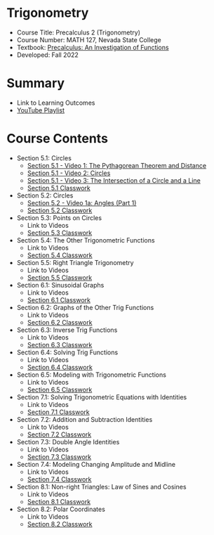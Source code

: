 <div id="top"></div>

# Trigonometry
 - Course Title: Precalculus 2 (Trigonometry)
 - Course Number: MATH 127, Nevada State College
 - Textbook: [Precalculus: An Investigation of Functions](https://www.opentextbookstore.com/precalc/)
 - Developed: Fall 2022

# Summary
 - Link to Learning Outcomes
 - [YouTube Playlist](https://www.youtube.com/playlist?list=PLQTQDG8nyMPjNu6cOf5ULMnIDKm-9-1Sf)

# Course Contents
 - Section 5.1: Circles
    - [Section 5.1 - Video 1: The Pythagorean Theorem and Distance](https://youtu.be/ZEVm0dn4c88)
    - [Section 5.1 - Video 2: Circles](https://youtu.be/had4CF5yNs8)
    - [Section 5.1 - Video 3: The Intersection of a Circle and a Line](https://youtu.be/9uQ63ORbjCE)
    - [Section 5.1 Classwork](https://github.com/AaronWongNSC/Trigonometry/blob/main/5.1-Classwork.pdf)
 - Section 5.2: Circles
    - [Section 5.2 - Video 1a: Angles (Part 1)](https://youtu.be/EFX7hNQoCrY)
    - [Section 5.2 Classwork](https://github.com/AaronWongNSC/Trigonometry/blob/main/5.2-Classwork.pdf)
 - Section 5.3: Points on Circles
    - Link to Videos
    - [Section 5.3 Classwork](https://github.com/AaronWongNSC/Trigonometry/blob/main/5.3-Classwork.pdf)
 - Section 5.4: The Other Trigonometric Functions
    - Link to Videos
    - [Section 5.4 Classwork](https://github.com/AaronWongNSC/Trigonometry/blob/main/5.4-Classwork.pdf)
 - Section 5.5: Right Triangle Trigonometry
    - Link to Videos
    - [Section 5.5 Classwork](https://github.com/AaronWongNSC/Trigonometry/blob/main/5.5-Classwork.pdf)
 - Section 6.1: Sinusoidal Graphs
    - Link to Videos
    - [Section 6.1 Classwork](https://github.com/AaronWongNSC/Trigonometry/blob/main/6.1-Classwork.pdf)
 - Section 6.2: Graphs of the Other Trig Functions
    - Link to Videos
    - [Section 6.2 Classwork](https://github.com/AaronWongNSC/Trigonometry/blob/main/6.2-Classwork.pdf)
 - Section 6.3: Inverse Trig Functions
    - Link to Videos
    - [Section 6.3 Classwork](https://github.com/AaronWongNSC/Trigonometry/blob/main/6.3-Classwork.pdf)
 - Section 6.4: Solving Trig Functions
    - Link to Videos
    - [Section 6.4 Classwork](https://github.com/AaronWongNSC/Trigonometry/blob/main/6.4-Classwork.pdf)
 - Section 6.5: Modeling with Trigonometric Functions
    - Link to Videos
    - [Section 6.5 Classwork](https://github.com/AaronWongNSC/Trigonometry/blob/main/6.5-Classwork.pdf)
 - Section 7.1: Solving Trigonometric Equations with Identities
    - Link to Videos
    - [Section 7.1 Classwork](https://github.com/AaronWongNSC/Trigonometry/blob/main/7.1-Classwork.pdf)
 - Section 7.2: Addition and Subtraction Identities
    - Link to Videos
    - [Section 7.2 Classwork](https://github.com/AaronWongNSC/Trigonometry/blob/main/7.2-Classwork.pdf)
 - Section 7.3: Double Angle Identities
    - Link to Videos
    - [Section 7.3 Classwork](https://github.com/AaronWongNSC/Trigonometry/blob/main/7.3-Classwork.pdf)
 - Section 7.4: Modeling Changing Amplitude and Midline
    - Link to Videos
    - [Section 7.4 Classwork](https://github.com/AaronWongNSC/Trigonometry/blob/main/7.4-Classwork.pdf)
 - Section 8.1: Non-right Triangles: Law of Sines and Cosines
    - Link to Videos
    - [Section 8.1 Classwork](https://github.com/AaronWongNSC/Trigonometry/blob/main/8.1-Classwork.pdf)
 - Section 8.2: Polar Coordinates
    - Link to Videos
    - [Section 8.2 Classwork](https://github.com/AaronWongNSC/Trigonometry/blob/main/8.2-Classwork.pdf)









